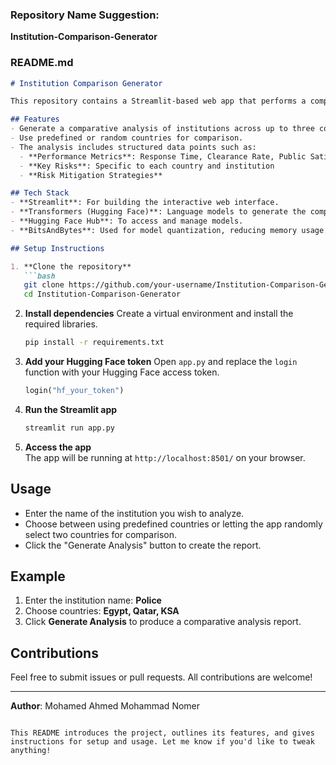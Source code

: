 ### Repository Name Suggestion:
**Institution-Comparison-Generator**

### README.md

```markdown
# Institution Comparison Generator

This repository contains a Streamlit-based web app that performs a comparative analysis of institutions across multiple countries using the power of language models from Hugging Face. Users can input the name of an institution and the app will generate a comparative analysis between the institution and its counterparts in different countries based on performance metrics, key risks, and mitigation strategies.

## Features
- Generate a comparative analysis of institutions across up to three countries.
- Use predefined or random countries for comparison.
- The analysis includes structured data points such as:
  - **Performance Metrics**: Response Time, Clearance Rate, Public Satisfaction
  - **Key Risks**: Specific to each country and institution
  - **Risk Mitigation Strategies**

## Tech Stack
- **Streamlit**: For building the interactive web interface.
- **Transformers (Hugging Face)**: Language models to generate the comparative analysis.
- **Hugging Face Hub**: To access and manage models.
- **BitsAndBytes**: Used for model quantization, reducing memory usage.

## Setup Instructions

1. **Clone the repository**
   ```bash
   git clone https://github.com/your-username/Institution-Comparison-Generator.git
   cd Institution-Comparison-Generator
   ```

2. **Install dependencies**
   Create a virtual environment and install the required libraries.
   ```bash
   pip install -r requirements.txt
   ```

3. **Add your Hugging Face token**
   Open `app.py` and replace the `login` function with your Hugging Face access token.
   ```python
   login("hf_your_token")
   ```

4. **Run the Streamlit app**
   ```bash
   streamlit run app.py
   ```

5. **Access the app**  
   The app will be running at `http://localhost:8501/` on your browser.

## Usage

- Enter the name of the institution you wish to analyze.
- Choose between using predefined countries or letting the app randomly select two countries for comparison.
- Click the "Generate Analysis" button to create the report.

## Example

1. Enter the institution name: **Police**
2. Choose countries: **Egypt, Qatar, KSA**
3. Click **Generate Analysis** to produce a comparative analysis report.

## Contributions
Feel free to submit issues or pull requests. All contributions are welcome!

---

**Author**: Mohamed Ahmed Mohammad Nomer
```

This README introduces the project, outlines its features, and gives instructions for setup and usage. Let me know if you'd like to tweak anything!
